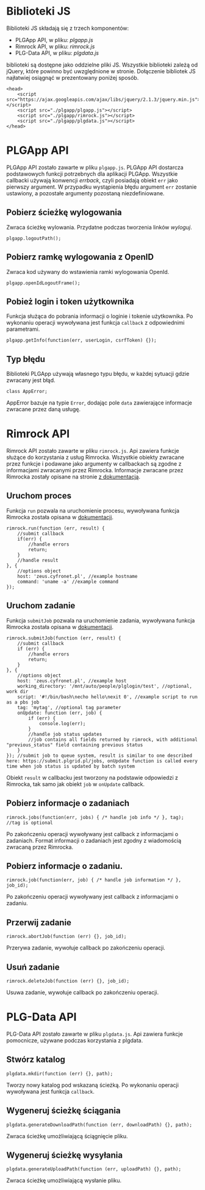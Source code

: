 # Biblioteki JS

Biblioteki JS składają się z trzech komponentów:

 * PLGApp API, w pliku: *plgapp.js*
 * Rimrock API, w pliku: *rimrock.js*
 * PLG-Data API, w pliku: *plgdata.js*

biblioteki są dostępne jako oddzielne pliki JS. Wszystkie biblioteki zależą od jQuery, które powinno
być uwzględnione w stronie. Dołączenie bibliotek JS najłatwiej osiągnąć w prezentowany poniżej sposób.

```
<head>
    <script src="https://ajax.googleapis.com/ajax/libs/jquery/2.1.3/jquery.min.js"></script>
    <script src="./plgapp/plgapp.js"></script>
    <script src="./plgapp/rimrock.js"></script>
    <script src="./plgapp/plgdata.js"></script>
</head>
```

# PLGApp API

PLGApp API zostało zawarte w pliku `plgapp.js`. PLGApp API dostarcza
podstawowych funkcji potrzebnych dla aplikacji PLGApp. Wszystkie
callbacki używają konwencji *errback*, czyli posiadają obiekt `err`
jako pierwszy argument. W przypadku wystąpienia błędu argument `err`
zostanie ustawiony, a pozostałe argumenty pozostaną niezdefiniowane.

## Pobierz ścieżkę wylogowania

Zwraca ścieżkę wylowania. Przydatne podczas tworzenia linków *wyloguj*.

```
plgapp.logoutPath();
```

## Pobierz ramkę wylogowania z OpenID

Zwraca kod używany do wstawienia ramki wylogowania OpenId.

```
plgapp.openIdLogoutFrame();
```

## Pobież login i token użytkownika

Funkcja służąca do pobrania informacji o loginie i tokenie użytkownika.
Po wykonaniu operacji wywoływana jest funkcja `callback`
z odpowiednimi parametrami.

```
plgapp.getInfo(function(err, userLogin, csrfToken) {});
```

## Typ błędu

Biblioteki PLGApp używają własnego typu błędu, w każdej sytuacji gdzie
zwracany jest błąd.

```
class AppError;
```
AppError bazuje na typie `Error`, dodając pole `data` zawierające
informacje zwracane przez daną usługę.

# Rimrock API

Rimrock API zostało zawarte w pliku `rimrock.js`. Api zawiera funkcje
służące do korzystania z usług Rimrocka.
Wszystkie obiekty zwracane przez funkcje i podawane jako argumenty w callbackach
są zgodne z informacjami zwracanymi przez Rimrocka. Informacje zwracane
przez Rimrocka zostały opisane na stronie [z dokumentacją](https://submit.plgrid.pl/processes).

## Uruchom proces

Funkcja `run` pozwala na uruchomienie procesu, wywoływana funkcja
Rimrocka została opisana w [dokumentacji](https://submit.plgrid.pl/processes).

```
rimrock.run(function (err, result) {
    //submit callback
    if(err) {
        //handle errors
        return;
    }
    //handle result
}, {
    //options object
    host: 'zeus.cyfronet.pl', //example hostname
    command: 'uname -a' //example command
});
```

## Uruchom zadanie

Funkcja `submitJob` pozwala na uruchomienie zadania, wywoływana funkcja
Rimrocka została opisana w [dokumentacji](https://submit.plgrid.pl/jobs).

```
rimrock.submitJob(function (err, result) {
    //submit callback
    if (err) {
        //handle errors
        return;
    }
}, {
    //options object
    host: 'zeus.cyfronet.pl', //example host
    working_directory: '/mnt/auto/people/plglogin/test', //optional, work dir
    script: '#!/bin/bash\necho hello\nexit 0', //example script to run as a pbs job
    tag: 'mytag', //optional tag parameter
    onUpdate: function (err, job) {
        if (err) {
            console.log(err);
        }
        //handle job status updates
        //job contains all fields returned by rimrock, with additional "previous_status" field containing previous status
    }
}); //submit job to queue system, result is similar to one described here: https://submit.plgrid.pl/jobs, onUpdate function is called every time when job status is updated by batch system
```

Obiekt `result` w callbacku jest tworzony na podstawie odpowiedzi z Rimrocka, tak samo jak obiekt `job` w `onUpdate`
callback.

## Pobierz informacje o zadaniach

```
rimrock.jobs(function(err, jobs) { /* handle job info */ }, tag); //tag is optional
```

Po zakończeniu operacji wywoływany jest callback z informacjami o zadaniach. Format informacji o zadaniach
jest zgodny z wiadomością zwracaną przez Rimrocka.

## Pobierz informacje o zadaniu.

```
rimrock.job(function(err, job) { /* handle job information */ }, job_id);
```

Po zakończeniu operacji wywoływany jest callback z informacjami o zadaniu.

## Przerwij zadanie

```
rimrock.abortJob(function (err) {}, job_id);
```

Przerywa zadanie, wywołuje callback po zakończeniu operacji.

## Usuń zadanie

```
rimrock.deleteJob(function (err) {}, job_id);
```

Usuwa zadanie, wywołuje callback po zakończeniu operacji.

# PLG-Data API

PLG-Data API zostało zawarte w pliku `plgdata.js`. Api zawiera funkcje
pomocnicze, używane podczas korzystania z plgdata.

## Stwórz katalog

```
plgdata.mkdir(function (err) {}, path);
```

Tworzy nowy katalog pod wskazaną ścieżką. Po wykonaniu operacji wywoływana
jest funkcja `callback`.

## Wygeneruj ścieżkę ściągania

```
plgdata.generateDownloadPath(function (err, downloadPath) {}, path);
```

Zwraca ścieżkę umożliwiającą ściągnięcie pliku.

## Wygeneruj ścieżkę wysyłania

```
plgdata.generateUploadPath(function (err, uploadPath) {}, path);
```

Zwraca ścieżkę umożliwiającą wysłanie pliku.
